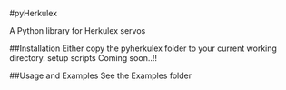 
#pyHerkulex


 A Python library for Herkulex servos

##Installation
  Either copy the pyherkulex folder to your current working directory.
  setup scripts  Coming soon..!!

  
##Usage and Examples
  See the Examples folder
